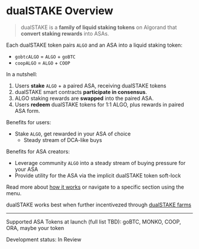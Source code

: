 # dualSTAKE Overview

> dualSTAKE is a **family of liquid staking tokens** on Algorand that **convert staking rewards** into ASAs.

Each dualSTAKE token pairs `ALGO` and an ASA into a liquid staking token:

- `gobtcALGO` = `ALGO` + `goBTC`
- `coopALGO` = `ALGO` + `COOP`

In a nutshell:

1) Users **stake** `ALGO` + a paired ASA, receiving dualSTAKE tokens
2) dualSTAKE smart contracts **participate in consensus**.
3) ALGO staking rewards are **swapped** into the paired ASA.
4) Users **redeem** dualSTAKE tokens for 1:1 ALGO, plus rewards in paired ASA form.

Benefits for users:
- Stake `ALGO`, get rewarded in your ASA of choice
  - Steady stream of DCA-like buys

Benefits for ASA creators:
- Leverage community `ALGO` into a steady stream of buying pressure for your ASA
- Provide utility for the ASA via the implicit dualSTAKE token soft-lock

Read more about [how it works](./how-it-works.html) or navigate to a specific section using the menu.

dualSTAKE works best when further incentivezed through [dualSTAKE farms]()

---

Supported ASA Tokens at launch (full list TBD): goBTC, MONKO, COOP, ORA, maybe your token

Development status: In Review
